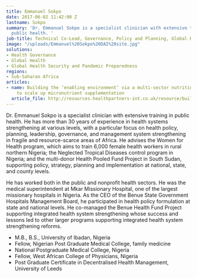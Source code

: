 ```yaml
---
title: Emmanuel Sokpo
date: 2017-06-02 11:42:00 Z
lastname: Sokpo
summary: 'Dr. Emmanuel Sokpo is a specialist clinician with extensive training in
  public health. '
job-title: Technical Co-Lead, Governance, Policy and Planning, Global Health
image: "/uploads/Emmanuel%20Sokpo%20DAI%20site.jpg"
solutions:
- Health Governance
- Global Health
- Global Health Security and Pandemic Preparedness
regions:
- Sub-Saharan Africa
articles:
- name: Building the ‘enabling environment’ via a multi-sector nutrition platform
    to scale up micronutrient supplementation
  article_file: http://resources.healthpartners-int.co.uk/resource/building-the-enabling-environment-via-a-multi-sector-nutrition-platform-to-scale-up-micronutrient-supplementation-2/
---
```


Dr. Emmanuel Sokpo is a specialist clinician with extensive training in public health. He has more than 30 years of experience in health systems strengthening at various levels, with a particular focus on health policy, planning, leadership, governance, and management system strengthening in fragile and resource-scarce areas of Africa. He advises the Women for Health program, which aims to train 6,000 female health workers in rural northern Nigeria; the Neglected Tropical Diseases control program in Nigeria; and the multi-donor Health Pooled Fund Project in South Sudan, supporting policy, strategy, planning and implementation at national, state, and county levels.

He has worked both in the public and nonprofit health sectors. He was the medical superintendent at Mkar Missionary Hospital, one of the largest missionary hospitals in Nigeria. As the CEO of the Benue State Government Hospitals Management Board, he participated in health policy formulation at state and national levels. He co-managed the Benue Health Fund Project supporting integrated health system strengthening whose success and lessons led to other larger programs supporting integrated health system strengthening reforms. 

* M.B., B.S., University of Ibadan, Nigeria
* Fellow, Nigerian Post Graduate Medical College, family medicine
* National Postgraduate Medical College, Nigeria
* Fellow, West African College of Physicians, Nigeria
* Post Graduate Certificate in Decentralised Health Management, University of Leeds